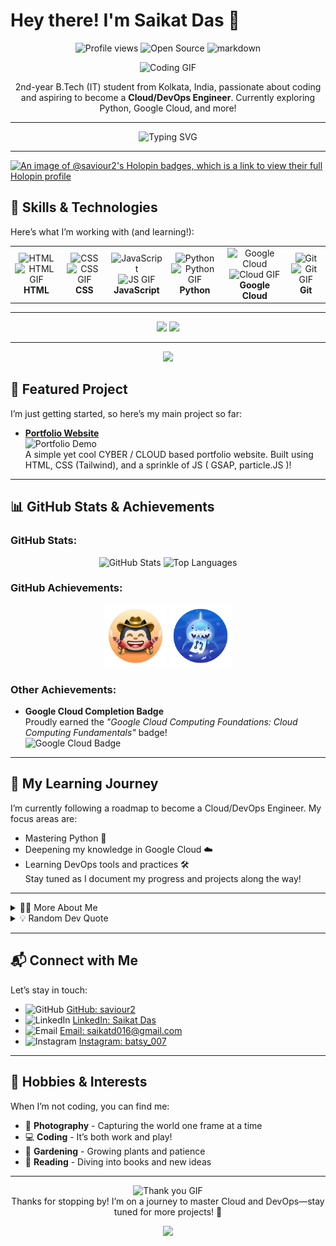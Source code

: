 # Hey there! I'm Saikat Das 👋

<p align="center">
  <img src="https://komarev.com/ghpvc/?username=saviour2&label=Profile%20views&color=F7971E&style=flat" alt="Profile views"/>
  <img src="https://img.shields.io/badge/Open%20Source-%F0%9F%94%A5-important?style=flat&color=informational" alt="Open Source"/>
  <img src="https://img.shields.io/badge/Made%20with-Markdown-1f425f.svg" alt="markdown"/>
</p>

<p align="center">
  <img src="https://media.giphy.com/media/qgQUggAC3Pfv687qPC/giphy.gif" alt="Coding GIF" width="300"/>
</p>

<p align="center">
  2nd-year B.Tech (IT) student from Kolkata, India, passionate about coding and aspiring to become a <strong>Cloud/DevOps Engineer</strong>. Currently exploring Python, Google Cloud, and more!
</p>

---

<p align="center">
  <img src="https://readme-typing-svg.herokuapp.com?color=F7971E&center=true&vCenter=true&lines=Welcome+to+my+GitHub!++++++;Happy+coding!++++++;Follow+my+learning+journey!++++++;Let's+connect+%F0%9F%91%8B++++++" alt="Typing SVG" />
</p>

---
[![An image of @saviour2's Holopin badges, which is a link to view their full Holopin profile](https://holopin.me/saviour2)](https://holopin.io/@saviour2)

## 🚀 Skills & Technologies

Here’s what I’m working with (and learning!):

<table>
  <tr>
    <td align="center">
      <img src="https://img.shields.io/badge/HTML-E34F26?style=flat&logo=html5&logoColor=white" alt="HTML" height="25"><br/>
      <img src="https://media.giphy.com/media/XAxylRMCdpbEWUAvr8/giphy.gif" alt="HTML GIF" width="75"/>
      <br><b>HTML</b>
    </td>
    <td align="center">
      <img src="https://img.shields.io/badge/CSS-1572B6?style=flat&logo=css3&logoColor=white" alt="CSS" height="25"><br/>
      <img src="https://media.giphy.com/media/fsEaZldNC8A1PJ3mwp/giphy.gif" alt="CSS GIF" width="75"/>
      <br><b>CSS</b>
    </td>
    <td align="center">
      <img src="https://img.shields.io/badge/JavaScript-F7DF1E?style=flat&logo=javascript&logoColor=black" alt="JavaScript" height="25"><br/>
      <img src="https://media.giphy.com/media/ln7z2eWriiQAllfVcn/giphy.gif" alt="JS GIF" width="75"/>
      <br><b>JavaScript</b>
    </td>
    <td align="center">
      <img src="https://img.shields.io/badge/Python-3776AB?style=flat&logo=python&logoColor=white" alt="Python" height="25"><br/>
      <img src="https://media.giphy.com/media/LMt9638dO8dftAjtco/giphy.gif" alt="Python GIF" width="75"/>
      <br><b>Python</b>
    </td>
    <td align="center">
      <img src="https://img.shields.io/badge/Google%20Cloud-4285F4?style=flat&logo=google-cloud&logoColor=white" alt="Google Cloud" height="25"><br/>
      <img src="https://media.giphy.com/media/v1.Y2lkPTc5MGI3NjExbmJjc2R2aDFlbGdiNHBjZzY2MG43ZWl6c3Y1d2t5Z3h6dXl4emx6cCZlcD12MV9naWZzX3NlYXJjaCZjdD1n/CjmvTCZf2U3p09Cn0h/giphy.gif" alt="Cloud GIF" width="75"/>
      <br><b>Google Cloud</b>
    </td>
    <td align="center">
      <img src="https://img.shields.io/badge/Git-F05032?style=flat&logo=git&logoColor=white" alt="Git" height="25"><br/>
      <img src="https://media4.giphy.com/media/v1.Y2lkPTc5MGI3NjExMDVvOGNqajdpZjAxeTFmNXY5ZGZjNnA3YjlneDZqbWs5YWg5N21zeiZlcD12MV9pbnRlcm5hbF9naWZfYnlfaWQmY3Q9Zw/kH6CqYiquZawmU1HI6/giphy.gif" alt="Git GIF" width="75" height="35"/>
      <br><b>Git</b>
    </td>
  </tr>
</table>

---

<p align="center">
  <img src="https://img.shields.io/badge/Currently_Learning-DevOps-blue?style=for-the-badge&logo=googlecloud"/>
  <img src="https://img.shields.io/badge/Focus-Python-yellow?style=for-the-badge&logo=python"/>
</p>

---

<p align="center">
  <img src="https://capsule-render.vercel.app/api?type=waving&color=F7971E&height=80&section=header&animation=twinkling"/>
</p>

## 🌟 Featured Project

I’m just getting started, so here’s my main project so far:

- **[Portfolio Website](https://github.com/saviour2/WebDev)**  
  <img src="https://github.com/saviour2/Portfolio/blob/main/Portfolio%20Demo%20new.gif?raw=true" alt="Portfolio Demo" width="300"/>  
  A simple yet cool CYBER / CLOUD based portfolio website. Built using HTML, CSS (Tailwind), and a sprinkle of JS ( GSAP, particle.JS )!

---

## 📊 GitHub Stats & Achievements

### GitHub Stats:
<p align="center">
  <img src="https://github-readme-stats.vercel.app/api?username=saviour2&show_icons=true&theme=radical" alt="GitHub Stats"/>
  <img src="https://github-readme-stats.vercel.app/api/top-langs/?username=saviour2&layout=compact&theme=radical" alt="Top Languages"/>
</p>

<!--### Contribution Graph:
<p align="center">
  <img src="https://github-readme-activity-graph.cyclic.app/graph?username=saviour2&theme=radical"/>
</p> -->

### GitHub Achievements:
<p align="center">
  <img src="https://github.com/saviour2/Git-and-GitHub/blob/main/quickdraw-default--light-8f798b35341a.png?raw=true" alt="Quickdraw Achievement" width="100"/>
  <img src="https://github.com/saviour2/Git-and-GitHub/blob/main/pull-shark-default-498c279a747d.png?raw=true" alt="Pull Shark Achievement" width="100"/>
</p>

### Other Achievements:
- **Google Cloud Completion Badge**  
  Proudly earned the *"Google Cloud Computing Foundations: Cloud Computing Fundamentals"* badge!  
  <img src="https://github.com/saviour2/Portfolio/blob/main/Google%20Cloud%20Computing%20Foundations-%20Cloud%20Computing%20Fundamentals.png?raw=true" alt="Google Cloud Badge" width="200"/>

---

## 🌱 My Learning Journey

I’m currently following a roadmap to become a Cloud/DevOps Engineer. My focus areas are:
- Mastering Python 🐍
- Deepening my knowledge in Google Cloud ☁️
- Learning DevOps tools and practices 🛠️  
Stay tuned as I document my progress and projects along the way!

---

<details>
  <summary>🙋‍♂️ More About Me</summary>

- 🏠 From Kolkata, India  
- 🎓 2nd-year B.Tech IT student  
- 🌐 Love exploring Cloud, DevOps, and automation  
- ✨ Always curious and learning new tech  
</details>

<details>
  <summary>💡 Random Dev Quote</summary>

  > "First, solve the problem. Then, write the code."  
  > <sub>– John Johnson</sub>
</details>

---

## 📬 Connect with Me

Let’s stay in touch:

- <img src="https://img.shields.io/badge/GitHub-181717?style=flat&logo=github&logoColor=white" alt="GitHub" height="25"> [GitHub: saviour2](https://github.com/saviour2)
- <img src="https://img.shields.io/badge/LinkedIn-0A66C2?style=flat&logo=linkedin&logoColor=white" alt="LinkedIn" height="25"> [LinkedIn: Saikat Das](https://www.linkedin.com/in/saikat-das-92a5a2330)
- <img src="https://img.shields.io/badge/Email-D14836?style=flat&logo=gmail&logoColor=white" alt="Email" height="25"> [Email: saikatd016@gmail.com](mailto:saikatd016@gmail.com)
- <img src="https://img.shields.io/badge/Instagram-E4405F?style=flat&logo=instagram&logoColor=white" alt="Instagram" height="25"> [Instagram: batsy_007](https://www.instagram.com/batsy_007/)

---

## 🌿 Hobbies & Interests

When I’m not coding, you can find me:

- 📸 **Photography** - Capturing the world one frame at a time  
- 💻 **Coding** - It’s both work and play!  
- 🌱 **Gardening** - Growing plants and patience  
- 📖 **Reading** - Diving into books and new ideas  

---

<p align="center">
  <img src="https://media4.giphy.com/media/v1.Y2lkPTc5MGI3NjExMWY1eTlkZW81Y2hwaGpzZ3h2YnN5aHExNml0cmc4bjg3OWM4Nmk4ZCZlcD12MV9pbnRlcm5hbF9naWZfYnlfaWQmY3Q9Zw/QAsBwSjx9zVKoGp9nr/giphy.gif" alt="Thank you GIF" width="240"/><br/>
  Thanks for stopping by! I’m on a journey to master Cloud and DevOps—stay tuned for more projects! 🚀
</p>

<p align="center">
  <img src="https://capsule-render.vercel.app/api?type=waving&color=F7971E&height=80&section=footer&animation=twinkling"/>
</p>
